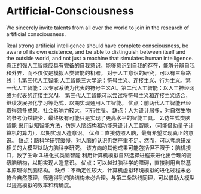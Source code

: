 # Artificial-Consciousness
We sincerely invite talents from all over the world to join in the research of artificial consciousness.

Real strong artificial intelligence should have complete consciousness, be aware of its own existence, and be able to distinguish between itself and the outside world, and not just a machine that simulates human intelligence.
真正的强人工智能应具有完备的自我意识，能够意识到自我的存在，能够分辨自我和外界，而不仅仅是模拟人类智能的机器。
对于人工意识的研究，可以有三条路线：
1.第三代人工智能
人工智能三大学派：符号主义、连接主义、行为主义。第一代人工智能：以专家系统为代表的符号主义AI。第二代人工智能：以人工神经网络为代表的连接主义AI。
第三代人工智能可以尝试将符号主义和连接主义结合，继续发展强化学习等范式，以期实现通用人工智能。
优点：前两代人工智能已经取得颇多成果，社会影响力较大，可行性强。
缺点：人为设计居多，对自然生物的参考仍然较少，最终极有可能只是实现了更高水平的智能工具。
2.仿生式类脑智能
采用认知智能方法，仿照人脑结构和功能来设计人工智能，（可能借助量子计算机的算力），以期实现人造意识。
优点：直接仿照人脑，最有希望实现真正的意识。
缺点：脑科学研究缓慢，对人脑的认识仍然严重不足。然而，可以考虑研发相关的大模型以助力脑科学研究。
该方向的其他成果可能包括但不限于：脑机接口，数字生命
3.进化式类脑智能
利用计算机模拟自然选择进程来进化出合理的高级脑结构，以期实现人造意识。
优点：可以越过脑科学的障碍，直接利用自然基本原理得到脑结构。
缺点：不确定性较大，计算机虚拟环境模拟的进化过程未必符合自然原理，筛选得到的脑结构未必合理。与第二条路线同理，可以借助大模型以提高模拟的效率和精确度。

